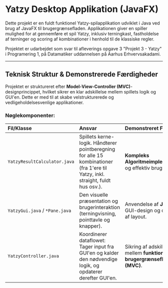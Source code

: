 # Yatzy Desktop Applikation (JavaFX)

Dette projekt er en fuldt funktionel Yatzy-spilapplikation udviklet i Java ved brug af JavaFX til brugergrænsefladen. Applikationen giver en spiller mulighed for at gennemføre et spil Yatzy, inklusiv terningkast, fastholdelse af terninger og scoring af kombinationer i henhold til de klassiske regler.

Projektet er udarbejdet som svar til afleverings opgave 3 "Projekt 3 - Yatzy" i Programering 1, på Datamatiker uddannelsen på Aarhus Erhvervsakadami. 

---

## Teknisk Struktur & Demonstrerede Færdigheder

Projektet er struktureret efter **Model-View-Controller (MVC)**-designprincippet, hvilket sikrer en klar adskillelse mellem spillets logik og GUI'en. Dette er med til at skabe velstrukturerede og vedligeholdelsesvenlige applikationer.

### Nøglekomponenter:

| Fil/Klasse | Ansvar | Demonstreret Færdighed |
| :--- | :--- | :--- |
| `YatzyResultCalculator.java` | Spillets kerne-logik. Håndterer pointberegning for alle 15 kombinationer (fra 1'ere til Yatzy, inkl. straight, fuldt hus osv.). | **Kompleks Algoritmeimplementering** og effektiv brug af **Arrays**. |
| `YatzyGui.java` / `*Pane.java` | Den visuelle præsentation og brugerinteraktion (terningvisning, pointtavle og knapper). | Anvendelse af **JavaFX** til GUI-design og opbygning af layout. |
| `YatzyController.java` | Koordinerer dataflowet: Tager input fra GUI'en og kalder den nødvendige logik, og opdaterer derefter GUI'en. | Sikring af adskillelse mellem **funktionalitet og brugergrænseflade (MVC)**. |

